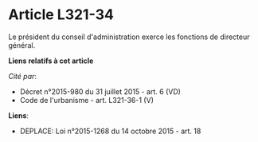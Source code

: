 # Article L321-34

Le président du conseil d'administration exerce les fonctions de directeur général.

**Liens relatifs à cet article**

_Cité par_:

  - Décret n°2015-980 du 31 juillet 2015 - art. 6 (VD)
  - Code de l'urbanisme - art. L321-36-1 (V)

**Liens**:

  - DEPLACE: Loi n°2015-1268 du 14 octobre 2015 - art. 18
